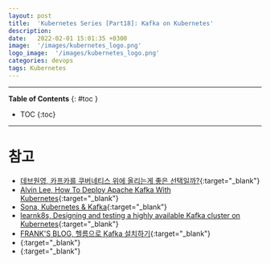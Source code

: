 ```yaml
---
layout: post
title:  'Kubernetes Series [Part18]: Kafka on Kubernetes'
description: 
date:   2022-02-01 15:01:35 +0300
image:  '/images/kubernetes_logo.png'
logo_image:  '/images/kubernetes_logo.png'
categories: devops
tags: Kubernetes
---
```


---
**Table of Contents**
{: #toc }
*  TOC
{:toc}

---


# 참고

- [데브원영, 카프카를 쿠버네티스 위에 올리는게 좋은 선택일까?](https://blog.voidmainvoid.net/280){:target="_blank"}
- [Alvin Lee, How To Deploy Apache Kafka With Kubernetes](https://levelup.gitconnected.com/how-to-deploy-apache-kafka-with-kubernetes-9bd5caf7694f){:target="_blank"}
- [Sona, Kubernetes & Kafka](https://blog.kubwa.co.kr/kubernetes-kafka-a4afe723921c){:target="_blank"}
- [learnk8s, Designing and testing a highly available Kafka cluster on Kubernetes](https://learnk8s.io/kafka-ha-kubernetes){:target="_blank"}
- [FRANK'S BLOG, 헬름으로 Kafka 설치하기](https://blog.advenoh.pe.kr/cloud/%ED%97%AC%EB%A6%84%EC%9C%BC%EB%A1%9C-Kafka-%EC%84%A4%EC%B9%98%ED%95%98%EA%B8%B0/){:target="_blank"}
- [](){:target="_blank"}
- [](){:target="_blank"}
